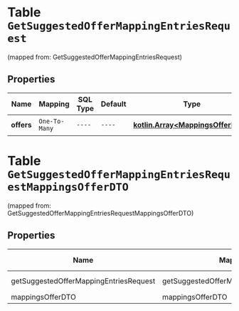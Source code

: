 
# Table `GetSuggestedOfferMappingEntriesRequest`
(mapped from: GetSuggestedOfferMappingEntriesRequest)

## Properties
Name | Mapping | SQL Type | Default | Type | Description | Notes
---- | ------- | -------- | ------- | ---- | ----------- | -----
**offers** | `One-To-Many` | `----` | `----`  | [**kotlin.Array&lt;MappingsOfferDTO&gt;**](MappingsOfferDTO.md) | Список товаров. | 


# **Table `GetSuggestedOfferMappingEntriesRequestMappingsOfferDTO`**
(mapped from: GetSuggestedOfferMappingEntriesRequestMappingsOfferDTO)

## Properties
Name | Mapping | SQL Type | Default | Type | Description | Notes
---- | ------- | -------- | ------- | ---- | ----------- | -----
getSuggestedOfferMappingEntriesRequest | getSuggestedOfferMappingEntriesRequest | long | | kotlin.Long | Primary Key | *one*
mappingsOfferDTO | mappingsOfferDTO | long | | kotlin.Long | Foreign Key | *many*



